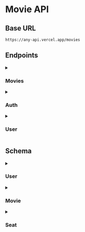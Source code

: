# Movie API

## Base URL

```
https://any-api.vercel.app/movies
```

## Endpoints

<details>
  <summary><h3>Movies</h3></summary>

- <details>
    <summary><h4>Get all movies</h4></summary>

  Returns all movies with pagination. You can also search for movies by providing a query parameter.

  ```http
  GET /movies
  ```

  ##### Parameters

  |  Name   |   Type   | Description                  | Required | Default |
  | :-----: | :------: | ---------------------------- | :------: | :-----: |
  | `page`  | `number` | The page number              |   :x:    |   `1`   |
  | `limit` | `number` | The number of items per page |   :x:    |  `10`   |
  | `query` | `string` | The search query             |   :x:    |    -    |

  ##### Success Response

  ```json
  {
    "message": "Movies fetched successfully",
    "page": 1,
    "limit": 2,
    "totalPages": 4,
    "totalData": 8,
    "data": [
      {
        "id": 1,
        "title": "Avatar",
        "description": "A paraplegic marine dispatched to the moon Pandora on a unique mission...",
        "price": 10000,
        "releaseDate": "2009-12-18",
        "ageRating": 13,
        "poster": "https://ia.media-imdb.com/images/M/MV5BMTYwOTEwNjAzMl5BMl5BanBnXkFtZTcwODc5MTUwMw@@._V1_SX300.jpg",
        "createdAt": "2024-01-03T05:36:01.819Z",
        "updatedAt": "2024-01-03T05:36:01.819Z"
      },
      {
        "id": 2,
        "title": "I Am Legend",
        "description": "Years after a plague kills most of humanity and transforms the rest into monsters, the sole survivor in New York City struggles valiantly to find a cure.",
        "price": 10000,
        "releaseDate": "2007-12-14T00:00:00.000Z",
        "ageRating": 13,
        "poster": "https://m.media-amazon.com/images/M/MV5BYTE1ZTBlYzgtNmMyNS00ZTQ2LWE4NjEtZjUxNDJkNTg2MzlhXkEyXkFqcGdeQXVyNjU0OTQ0OTY@._V1_.jpg",
        "createdAt": "2024-06-01T17:29:39.301Z",
        "updatedAt": "2024-06-01T17:29:39.301Z"
      }
    ]
  }
  ```

  </details>

- <details>
    <summary><h4>Get a movie</h4></summary>

  Returns a movie by its ID.

  ```http
  GET /movies/:id
  ```

  ##### Parameters

  | Name |   Type   | Description  |      Required      | Default |
  | :--: | :------: | ------------ | :----------------: | :-----: |
  | `id` | `number` | The movie ID | :heavy_check_mark: |    -    |

  ##### Success Response

  ```json
  {
    "message": "Movie fetched successfully",
    "data": {
      "id": 1,
      "title": "Avatar",
      "description": "A paraplegic marine dispatched to the moon Pandora on a unique mission...",
      "price": 10000,
      "releaseDate": "2009-12-18",
      "ageRating": 13,
      "poster": "https://ia.media-imdb.com/images/M/MV5BMTYwOTEwNjAzMl5BMl5BanBnXkFtZTcwODc5MTUwMw@@._V1_SX300.jpg",
      "createdAt": "2024-01-03T05:36:01.819Z",
      "updatedAt": "2024-01-03T05:36:01.819Z"
    }
  }
  ```

  ##### Error Response

  - Movie not found

    **Status:** 404\
    **Status Text:** Movie not found

  </details>

- <details>
      <summary><h4>Get seats of a movie</h4></summary>

  Returns seats of a movie.

  ```http
  GET /movies/:id/seats
  ```

  ##### Parameters

  | Name |   Type   | Description  |      Required      | Default |
  | :--: | :------: | ------------ | :----------------: | :-----: |
  | `id` | `number` | The movie ID | :heavy_check_mark: |    -    |

  ##### Success Response

  ```json
  {
    "message": "Movie fetched successfully",
    "data": {
      "id": 1,
      "title": "Avatar",
      "description": "A paraplegic marine dispatched to the moon Pandora on a unique mission becomes torn between following his orders and protecting the world he feels is his home.",
      "price": 10000,
      "releaseDate": "2009-12-18T00:00:00.000Z",
      "ageRating": 13,
      "poster": "https://ia.media-imdb.com/images/M/MV5BMTYwOTEwNjAzMl5BMl5BanBnXkFtZTcwODc5MTUwMw@@._V1_SX300.jpg",
      "seats": [
        {
          "id": 1,
          "number": 1,
          "isReserved": false,
          "movieId": 1,
          "createdAt": "2024-06-06T12:00:26.164Z",
          "updatedAt": "2024-06-06T12:00:26.164Z"
        },
        {
          "id": 2,
          "number": 2,
          "isReserved": false,
          "movieId": 1,
          "createdAt": "2024-06-06T12:00:26.173Z",
          "updatedAt": "2024-06-06T12:00:26.173Z"
        }
      ],
      "createdAt": "2024-06-06T12:00:26.003Z",
      "updatedAt": "2024-06-06T12:00:26.003Z"
    }
  }
  ```

  ##### Error Response

  - Movie not found

    **Status:** 404\
    **Status Text:** Movie not found

    </details>

</details>

<details>
  <summary><h3>Auth</h3></summary>

- <details>
    <summary><h4>Login</h4></summary>

  Authenticating user

  ```http
  POST /login
  ```

  ##### Body

  **Content-Type:** `application/json`

  |    Name    |   Type   | Description |      Required      | Default |
  | :--------: | :------: | ----------- | :----------------: | :-----: |
  | `username` | `string` | Username    | :white_check_mark: |    -    |
  | `password` | `string` | Password    | :white_check_mark: |    -    |

  ##### Success Response

  ```json
  {
    "message": "User login successfully",
    "data": "eyJhbGciOiJIUzI1NiIsInR5cCI6IkpXVCJ9.eyJpZCI6MSwiaWF0IjoxNzE3NTkyMjI3fQ.6NPkITZXL88T7KiGGDFZmUvO0glw7FodkqACRZiC0dg"
  }
  ```

  ##### Error Response

  - Invalid username or password

    **Status:** 401\
    **Status Text:** Invalid username or password

  </details>

- <details>
      <summary><h4>Signup</h4></summary>

  Registering a new user

  ```http
  POST /signup
  ```

  ##### Body

  **Content-Type:** `application/json`

  |    Name     |   Type   | Description |      Required      | Default |
  | :---------: | :------: | ----------- | :----------------: | :-----: |
  |   `name`    | `string` | Name        | :white_check_mark  |    -    |
  | `username`  | `string` | Username    | :white_check_mark: |    -    |
  |   `email`   | `string` | Email       | :white_check_mark: |    -    |
  | `password`  | `string` | Password    | :white_check_mark: |    -    |
  | `birthDate` | `string` | Birth date  | :white_check_mark: |    -    |

  ##### Success Response

  ```json
  {
    "message": "User created successfully",
    "data": {
      "id": 2,
      "name": "Malik Matoha",
      "username": "malik",
      "email": "malik@email.com",
      "birthDate": "2003-10-04T00:00:00.000Z",
      "balance": 100000,
      "orders": [],
      "createdAt": "2024-06-06T11:39:52.427Z",
      "updatedAt": "2024-06-06T11:39:52.427Z"
    }
  }
  ```

  ##### Error Response

  - Empty fields

    **Status:** 400\
    **Status Text:** All fields are required

  - Username already taken

    **Status:** 400\
    **Status Text:** Username is already taken

  - Email already taken

    **Status:** 400\
    **Status Text:** Email is already taken

    </details>

</details>

<details>
  <summary><h3>User</h3></summary>

- <details>
    <summary><h4>Profile</h4></summary>

  Returns the user profile

  ```http
  GET /me
  ```

  ##### Body

  **Authorization:** `Bearer <token>`

  ##### Success Response

  ```json
  {
    "message": "User fetched successfully",
    "data": {
      "id": 1,
      "name": "Fauzan",
      "username": "fauzan",
      "email": "fauzan@email.com",
      "birthDate": "2003-10-04T00:00:00.000Z",
      "balance": 100000,
      "orders": [],
      "createdAt": "2024-06-06T11:17:43.794Z",
      "updatedAt": "2024-06-06T11:17:43.794Z"
    }
  }
  ```

  ##### Error Response

  - Token not provided

    **Status:** 401\
    **Status Text:** Token not provided

  - User not found

    **Status:** 401\
    **Status Text:** User not found

  </details>

</details>

## Schema

<details>
  <summary><h3>User</h3></summary>

```typescript
type User = {
  id: number;
  name: string;
  username: string;
  email: string;
  password: number;
  birthDate: Date;
  balance: number;
  createdAt: string;
  updatedAt: string;
};
```

</details>

<details>
  <summary><h3>Movie</h3></summary>

```typescript
type Movie = {
  id: number;
  title: string;
  description: string;
  price: number;
  releaseDate: Date;
  ageRating: number;
  poster: string;
  createdAt: string;
  updatedAt: string;

  seats: Seat[];
};
```

</details>

<details>
  <summary><h3>Seat</h3></summary>

```typescript
type Seat = {
  id: number;
  number: number;
  isReserved: boolean;
  createdAt: string;
  updatedAt: string;

  movieId: number;
  movie: Movie;
};
```

</details>
